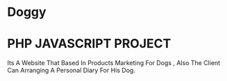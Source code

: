 # Doggy
# PHP JAVASCRIPT PROJECT
Its A Website That Based In Products Marketing For Dogs , Also The Client Can Arranging A Personal Diary For His Dog.
